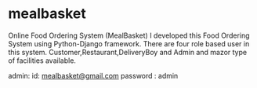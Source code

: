 # mealbasket
Online Food Ordering System (MealBasket) I developed this Food Ordering System using Python-Django framework. There are four role based user in this system. Customer,Restaurant,DeliveryBoy and Admin and mazor type of facilities available.

admin:
id: mealbasket@gmail.com
password : admin
